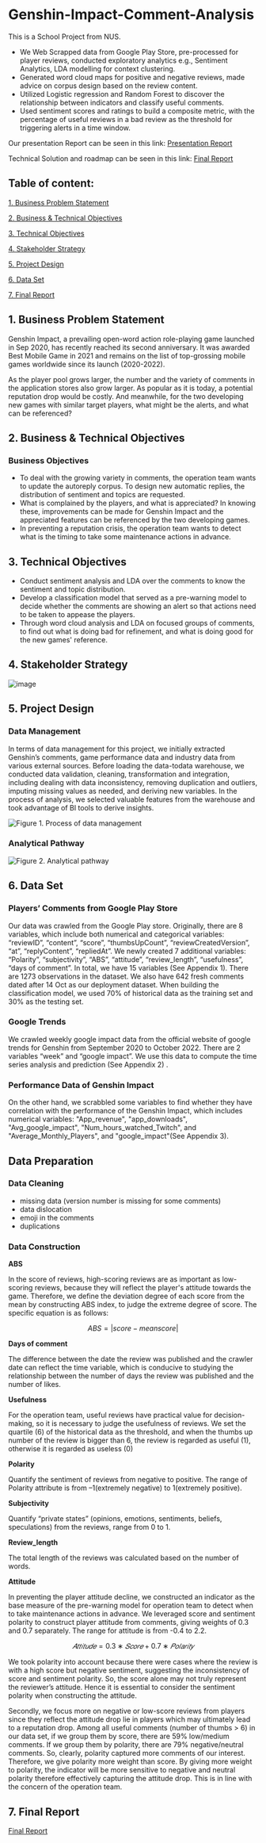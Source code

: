 # Genshin-Impact-Comment-Analysis
This is a School Project from NUS. 
* We Web Scrapped data from Google Play Store, pre-processed for player reviews, conducted exploratory analytics e.g., Sentiment Analytics, LDA modelling for context clustering.
* Generated word cloud maps for positive and negative reviews, made advice on corpus design based on the review content.
* Utilized Logistic regression and Random Forest to discover the relationship between indicators and classify useful comments.
* Used sentiment scores and ratings to build a composite metric, with the percentage of useful reviews in a bad review as the threshold for triggering alerts in a time window. 

Our presentation Report can be seen in this link:
[Presentation Report](https://github.com/Emmalamlfz/Genshin-Impact-Comment-Analysis/blob/main/Genshin%20Impact.pdf)

Technical Solution and roadmap can be seen in this link:
[Final Report](https://github.com/Emmalamlfz/Genshin-Impact-Comment-Analysis/blob/main/Report.pdf)

 ## Table of content:
   
 [1. Business Problem Statement](#item-one)
 
 [2. Business & Technical Objectives](#item-two)
 
 [3. Technical Objectives](#item-three)

 [4. Stakeholder Strategy](#item-four)

 [5. Project Design](#item-five)

 [6. Data Set](#item-six)

 [7. Final Report](#item-seven)

<a id="item-one"></a>
## 1. Business Problem Statement
Genshin Impact, a prevailing open-word action role-playing game launched in Sep 2020, has
recently reached its second anniversary. It was awarded Best Mobile Game in 2021 and remains
on the list of top-grossing mobile games worldwide since its launch (2020-2022).

As the player pool grows larger, the number and the variety of comments in the application stores
also grow larger. As popular as it is today, a potential reputation drop would be costly. And
meanwhile, for the two developing new games with similar target players, what might be the
alerts, and what can be referenced?

 <a id="item-two"></a>
## 2. Business & Technical Objectives
### Business Objectives
* To deal with the growing variety in comments, the operation team wants to update the autoreply corpus. To design new automatic replies, the distribution of sentiment and topics are requested.
* What is complained by the players, and what is appreciated? In knowing these, improvements can be made for Genshin Impact and the appreciated features can be referenced by the two developing games.
* In preventing a reputation crisis, the operation team wants to detect what is the timing to take some maintenance actions in advance.

 <a id="item-three"></a>
## 3. Technical Objectives
* Conduct sentiment analysis and LDA over the comments to know the sentiment and topic distribution.
* Develop a classification model that served as a pre-warning model to decide whether the comments are showing an alert so that actions need to be taken to appease the players.
* Through word cloud analysis and LDA on focused groups of comments, to find out what is doing bad for refinement, and what is doing good for the new games' reference.

<a id="item-four"></a>
## 4. Stakeholder Strategy

![image](https://github.com/Emmalamlfz/Genshin-Impact-Comment-Analysis/assets/110097027/3b696aa3-b233-4916-82cd-43d7420b5f44)

<a id="item-five"></a>
## 5. Project Design
###  Data Management
In terms of data management for this project, we initially extracted Genshin’s comments, game performance data and industry data from various external sources. Before loading the data-todata warehouse, we conducted data validation, cleaning, transformation and integration, including dealing with data inconsistency, removing duplication and outliers, imputing missing values as needed, and deriving new variables. In the process of analysis, we selected valuable features from the warehouse and took advantage of BI tools to derive insights.

![Figure 1. Process of data management](https://github.com/Emmalamlfz/Genshin-Impact-Comment-Analysis/assets/110097027/f4604ca3-c2ab-4230-8428-1e0b997fa14b)

### Analytical Pathway

![Figure 2. Analytical pathway](https://github.com/Emmalamlfz/Genshin-Impact-Comment-Analysis/assets/110097027/afbcd622-3d5c-4a72-b086-b64c25094929)

<a id="item-six"></a>
## 6. Data Set
### Players’ Comments from Google Play Store
Our data was crawled from the Google Play store. Originally, there are 8 variables, which include both numerical and categorical variables: “reviewID”, “content”, “score”, “thumbsUpCount”,
“reviewCreatedVersion”, “at”, “replyContent”, “repliedAt”. We newly created 7 additional variables: “Polarity”, “subjectivity”, “ABS”, “attitude”, “review_length”, “usefulness”, “days of
comment”. In total, we have 15 variables (See Appendix 1).
There are 1273 observations in the dataset. We also have 642 fresh comments dated after 14 Oct as our deployment dataset. When building the classification model, we used 70% of historical data as the training set and 30% as the testing set.

### Google Trends
We crawled weekly google impact data from the official website of google trends for Genshin from September 2020 to October 2022. There are 2 variables “week” and “google impact”. We use this data to compute the time series analysis and prediction (See Appendix 2) .

###  Performance Data of Genshin Impact
On the other hand, we scrabbled some variables to find whether they have correlation with the performance of the Genshin Impact, which includes numerical variables: "App_revenue", "app_downloads", "Avg_google_impact", "Num_hours_watched_Twitch", and "Average_Monthly_Players", and "google_impact"(See Appendix 3).

## Data Preparation
### Data Cleaning
* missing data (version number is missing for some comments)
* data dislocation
* emoji in the comments
* duplications

### Data Construction
**ABS**

In the score of reviews, high-scoring reviews are as important as low-scoring reviews, because they will reflect the player's attitude towards the game. Therefore, we define the deviation degree of each score from the mean by constructing ABS index, to judge the extreme degree of score. The specific equation is as follows:

$$ABS =  |score − mean score|$$

**Days of comment**

The difference between the date the review was published and the crawler date can reflect the time variable, which is conducive to studying the relationship between the number of days the review was published and the number of likes.

**Usefulness**

For the operation team, useful reviews have practical value for decision-making, so it is necessary to judge the usefulness of reviews. We set the quartile (6) of the historical data as the threshold,
and when the thumbs up number of the review is bigger than 6, the review is regarded as useful (1), otherwise it is regarded as useless (0)

**Polarity**

Quantify the sentiment of reviews from negative to positive. The range of Polarity attribute is
from –1(extremely negative) to 1(extremely positive).

**Subjectivity**

Quantify “private states” (opinions, emotions, sentiments, beliefs, speculations) from the reviews, range from 0 to 1.

**Review_length**

The total length of the reviews was calculated based on the number of words.

**Attitude**

In preventing the player attitude decline, we constructed an indicator as the base measure of the pre-warning model for operation team to detect when to take maintenance actions in advance.
We leveraged score and sentiment polarity to construct player attitude from comments, giving weights of 0.3 and 0.7 separately. The range for attitude is from -0.4 to 2.2.

 $$𝐴𝑡𝑡𝑖𝑡𝑢𝑑𝑒 = 0.3 ∗ 𝑆𝑐𝑜𝑟𝑒 + 0.7 ∗ 𝑃𝑜𝑙𝑎𝑟𝑖𝑡𝑦$$

We took polarity into account because there were cases where the review is with a high score but negative sentiment, suggesting the inconsistency of score and sentiment polarity. So, the
score alone may not truly represent the reviewer’s attitude. Hence it is essential to consider the sentiment polarity when constructing the attitude.

Secondly, we focus more on negative or low-score reviews from players since they reflect the attitude drop lie in players which may ultimately lead to a reputation drop. Among all useful
comments (number of thumbs > 6) in our data set, if we group them by score, there are 59% low/medium comments. If we group them by polarity, there are 79% negative/neutral comments.
So, clearly, polarity captured more comments of our interest. Therefore, we give polarity more weight than score. By giving more weight to polarity, the indicator will be more sensitive to
negative and neutral polarity therefore effectively capturing the attitude drop. This is in line with the concern of the operation team.

<a id="item-seven"></a>
## 7. Final Report
[Final Report](https://github.com/Emmalamlfz/Genshin-Impact-Comment-Analysis/blob/main/Report.pdf)










